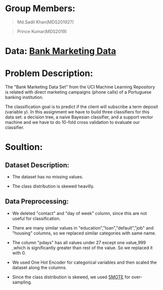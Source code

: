 # Group Members: 
> Md.Sadil Khan(MDS201927)

> Prince Kumar(MDS2019)

# Data: [Bank Marketing Data](https://archive.ics.uci.edu/ml/datasets/Bank+Marketing) 

# Problem Description:
 The "Bank Marketing Data Set" from the UCI Machine Learning Repository is related with direct marketing campaigns (phone calls) of a Portuguese banking institution.

The classification goal is to predict if the client will subscribe a term deposit (variable y). In this assignment we have to build three classifiers for this data set: a decision tree, a naive Bayesian classifier, and a support vector machine and we have to do 10-fold cross validation to evaluate our classifier.

# Soultion:

## Dataset Description:
- The dataset has no missing values.

- The class distribution is skewed heavilly.

## Data Preprocessing:
- We deleted "contact" and "day of week" column, since this are not useful for classification.

- There are many similar values in "education","loan","default","job" and "housing" columns, so we replaced similar categories with same name.

- The column "pdays" has all values under 27 except one value,999 ,which is significantly greater than rest of the value. So we replaced it with 0.

- We used One Hot Encoder for categorical variables and then scaled the dataset along the columns.

- Since the class distribution is skewed, we used [SMOTE](https://machinelearningmastery.com/smote-oversampling-for-imbalanced-classification/) for over-sampling.
